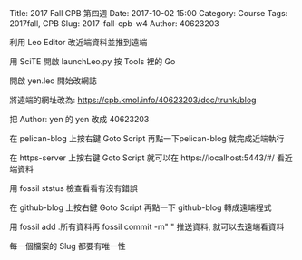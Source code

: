 Title: 2017 Fall CPB 第四週
Date: 2017-10-02 15:00
Category: Course
Tags: 2017fall, CPB
Slug: 2017-fall-cpb-w4
Author: 40623203

利用 Leo Editor 改近端資料並推到遠端

<!-- PELICAN_END_SUMMARY -->

用 SciTE 開啟 launchLeo.py 按 Tools 裡的 Go

開啟 yen.leo 開始改網誌

將遠端的網址改為: https://cpb.kmol.info/40623203/doc/trunk/blog

把 Author: yen 的 yen 改成 40623203

在 pelican-blog 上按右鍵 Goto Script 再點一下pelican-blog 就完成近端執行 

在 https-server 上按右鍵 Goto Script 就可以在 https://localhost:5443/#/ 看近端資料

用 fossil ststus 檢查看看有沒有錯誤

在 github-blog 上按右鍵 Goto Script 再點一下 github-blog 轉成遠端程式

用 fossil add .所有資料再 fossil commit -m"     " 推送資料, 就可以去遠端看資料

每一個檔案的 Slug 都要有唯一性